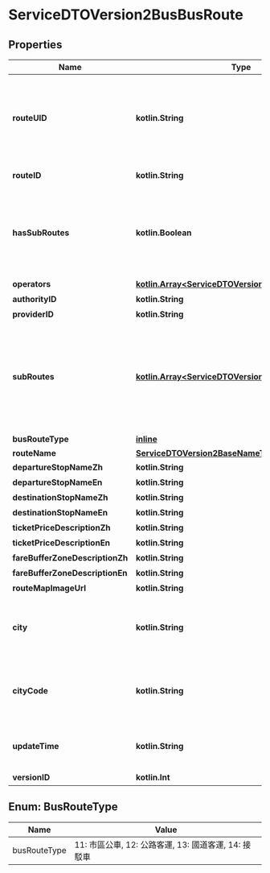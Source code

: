 
# ServiceDTOVersion2BusBusRoute

## Properties
Name | Type | Description | Notes
------------ | ------------- | ------------- | -------------
**routeUID** | **kotlin.String** | 路線唯一識別代碼，規則為 {業管機關簡碼} + {RouteID}，其中 {業管機關簡碼} 可於Authority API中的AuthorityCode欄位查詢 | 
**routeID** | **kotlin.String** | 地區既用中之路線代碼(為原資料內碼) | 
**hasSubRoutes** | **kotlin.Boolean** | 實際上是否有多條附屬路線。(此欄位值與SubRoutes結構並無強烈的絕對關聯。詳細說明請參閱swagger上方的【資料服務使用注意事項】) | 
**operators** | [**kotlin.Array&lt;ServiceDTOVersion2BusRouteOperator&gt;**](ServiceDTOVersion2BusRouteOperator.md) | 營運業者 | 
**authorityID** | **kotlin.String** | 業管機關代碼 | 
**providerID** | **kotlin.String** | 資料提供平台代碼 | 
**subRoutes** | [**kotlin.Array&lt;ServiceDTOVersion2BusBusSubRoute&gt;**](ServiceDTOVersion2BusBusSubRoute.md) | 附屬路線資料(如果原始資料並無提供附屬路線ID，而本平台基於跨來源資料之一致性，會以SubRouteID&#x3D;RouteID產製一份相對應的附屬路線資料(若有去返程，則會有兩筆)) |  [optional]
**busRouteType** | [**inline**](#BusRouteTypeEnum) | 公車路線類別 | 
**routeName** | [**ServiceDTOVersion2BaseNameType**](ServiceDTOVersion2BaseNameType.md) |  | 
**departureStopNameZh** | **kotlin.String** | 起站中文名稱 |  [optional]
**departureStopNameEn** | **kotlin.String** | 起站英文名稱 |  [optional]
**destinationStopNameZh** | **kotlin.String** | 終點站中文名稱 |  [optional]
**destinationStopNameEn** | **kotlin.String** | 終點站英文名稱 |  [optional]
**ticketPriceDescriptionZh** | **kotlin.String** | 票價中文敘述 |  [optional]
**ticketPriceDescriptionEn** | **kotlin.String** | 票價英文敘述 |  [optional]
**fareBufferZoneDescriptionZh** | **kotlin.String** | 收費緩衝區中文敘述 |  [optional]
**fareBufferZoneDescriptionEn** | **kotlin.String** | 收費緩衝區英文敘述 |  [optional]
**routeMapImageUrl** | **kotlin.String** | 路線簡圖網址 |  [optional]
**city** | **kotlin.String** | 路線權管所屬縣市(相當於市區公車API的City參數)[若為公路/國道客運路線則為空值] |  [optional]
**cityCode** | **kotlin.String** | 路線權管所屬縣市之代碼(國際ISO 3166-2 三碼城市代碼)[若為公路/國道客運路線則為空值] |  [optional]
**updateTime** | **kotlin.String** | 資料更新日期時間(ISO8601格式:yyyy-MM-ddTHH:mm:sszzz) | 
**versionID** | **kotlin.Int** | 資料版本編號 | 


<a name="BusRouteTypeEnum"></a>
## Enum: BusRouteType
Name | Value
---- | -----
busRouteType | 11: 市區公車, 12: 公路客運, 13: 國道客運, 14: 接駁車



